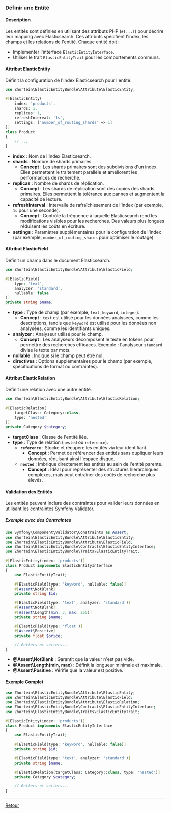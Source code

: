 ### Définir une Entité

#### Description
Les entités sont définies en utilisant des attributs PHP (`#[...]`) pour décrire leur mapping avec Elasticsearch. Ces attributs spécifient l'index, les champs et les relations de l'entité. Chaque entité doit :
- Implémenter l'interface `ElasticEntityInterface`.
- Utiliser le trait `ElasticEntityTrait` pour les comportements communs.

#### Attribut ElasticEntity
Définit la configuration de l'index Elasticsearch pour l'entité.

```php
use Zhortein\ElasticEntityBundle\Attribute\ElasticEntity;

#[ElasticEntity(
    index: 'products',
    shards: 1,
    replicas: 1,
    refreshInterval: '1s',
    settings: ['number_of_routing_shards' => 1]
)]
class Product
{
    // ...
}
```

- **index** : Nom de l'index Elasticsearch.
- **shards** : Nombre de shards primaires.
    - **Concept** : Les shards primaires sont des subdivisions d'un index. Elles permettent le traitement parallèle et améliorent les performances de recherche.
- **replicas** : Nombre de shards de réplication.
    - **Concept** : Les shards de réplication sont des copies des shards primaires. Elles permettent la tolérance aux pannes et augmentent la capacité de lecture.
- **refreshInterval** : Intervalle de rafraîchissement de l'index (par exemple, `1s` pour une seconde).
    - **Concept** : Contrôle la fréquence à laquelle Elasticsearch rend les modifications visibles pour les recherches. Des valeurs plus longues réduisent les coûts en écriture.
- **settings** : Paramètres supplémentaires pour la configuration de l'index (par exemple, `number_of_routing_shards` pour optimiser le routage).

#### Attribut ElasticField
Définit un champ dans le document Elasticsearch.

```php
use Zhortein\ElasticEntityBundle\Attribute\ElasticField;

#[ElasticField(
    type: 'text',
    analyzer: 'standard',
    nullable: false
)]
private string $name;
```

- **type** : Type de champ (par exemple, `text`, `keyword`, `integer`).
    - **Concept** : `text` est utilisé pour les données analysées, comme les descriptions, tandis que `keyword` est utilisé pour les données non analysées, comme les identifiants uniques.
- **analyzer** : Analyseur utilisé pour le champ.
    - **Concept** : Les analyseurs décomposent le texte en tokens pour permettre des recherches efficaces. Exemple : l'analyseur `standard` divise le texte par mots.
- **nullable** : Indique si le champ peut être nul.
- **directives** : Options supplémentaires pour le champ (par exemple, spécifications de format ou contraintes).

#### Attribut ElasticRelation
Définit une relation avec une autre entité.

```php
use Zhortein\ElasticEntityBundle\Attribute\ElasticRelation;

#[ElasticRelation(
    targetClass: Category::class,
    type: 'nested'
)]
private Category $category;
```

- **targetClass** : Classe de l'entité liée.
- **type** : Type de relation (`nested` ou `reference`).
    - **`reference`** : Stocke et récupère les entités via leur identifiant.
        - **Concept** : Permet de référencer des entités sans dupliquer leurs données, réduisant ainsi l'espace disque.
    - **`nested`** : Imbrique directement les entités au sein de l'entité parente.
        - **Concept** : Idéal pour représenter des structures hiérarchiques complexes, mais peut entraîner des coûts de recherche plus élevés.

#### Validation des Entités
Les entités peuvent inclure des contraintes pour valider leurs données en utilisant les contraintes Symfony Validator.

##### Exemple avec des Contraintes
```php
use Symfony\Component\Validator\Constraints as Assert;
use Zhortein\ElasticEntityBundle\Attribute\ElasticEntity;
use Zhortein\ElasticEntityBundle\Attribute\ElasticField;
use Zhortein\ElasticEntityBundle\Contracts\ElasticEntityInterface;
use Zhortein\ElasticEntityBundle\Traits\ElasticEntityTrait;

#[ElasticEntity(index: 'products')]
class Product implements ElasticEntityInterface
{
    use ElasticEntityTrait;

    #[ElasticField(type: 'keyword', nullable: false)]
    #[Assert\NotBlank]
    private string $id;

    #[ElasticField(type: 'text', analyzer: 'standard')]
    #[Assert\NotBlank]
    #[Assert\Length(min: 3, max: 255)]
    private string $name;

    #[ElasticField(type: 'float')]
    #[Assert\Positive]
    private float $price;

    // Getters et setters...
}
```

- **@Assert\NotBlank** : Garantit que la valeur n'est pas vide.
- **@Assert\Length(min, max)** : Définit la longueur minimale et maximale.
- **@Assert\Positive** : Vérifie que la valeur est positive.

#### Exemple Complet

```php
use Zhortein\ElasticEntityBundle\Attribute\ElasticEntity;
use Zhortein\ElasticEntityBundle\Attribute\ElasticField;
use Zhortein\ElasticEntityBundle\Attribute\ElasticRelation;
use Zhortein\ElasticEntityBundle\Contracts\ElasticEntityInterface;
use Zhortein\ElasticEntityBundle\Traits\ElasticEntityTrait;

#[ElasticEntity(index: 'products')]
class Product implements ElasticEntityInterface
{
    use ElasticEntityTrait;

    #[ElasticField(type: 'keyword', nullable: false)]
    private string $id;

    #[ElasticField(type: 'text', analyzer: 'standard')]
    private string $name;

    #[ElasticRelation(targetClass: Category::class, type: 'nested')]
    private Category $category;

    // Getters et setters...
}
```

---

[Retour](./FEATURES_DOCUMENTATION.md)
